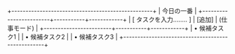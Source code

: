 +--------------------------------------------------+
| 今日の一番                                       |
+------------------------+-----------+------------+
| [ タスクを入力........ ] | [追加]    | (仕事モード) |
+------------------------+-----------+------------+
| • 候補タスク1                                      |
| • 候補タスク2                                      |
| • 候補タスク3                                      |
+--------------------------------------------------+

